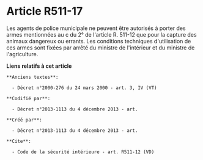 # Article R511-17

Les agents de police municipale ne peuvent être autorisés à porter des armes mentionnées au c du 2° de l'article R. 511-12
que pour la capture des animaux dangereux ou errants. Les conditions techniques d'utilisation de ces armes sont fixées par
arrêté du ministre de l'intérieur et du ministre de l'agriculture.

**Liens relatifs à cet article**

	**Anciens textes**:

	  - Décret n°2000-276 du 24 mars 2000 - art. 3, IV (VT)

	**Codifié par**:

	  - Décret n°2013-1113 du 4 décembre 2013 - art.

	**Créé par**:

	  - Décret n°2013-1113 du 4 décembre 2013 - art.

	**Cite**:

	  - Code de la sécurité intérieure - art. R511-12 (VD)
